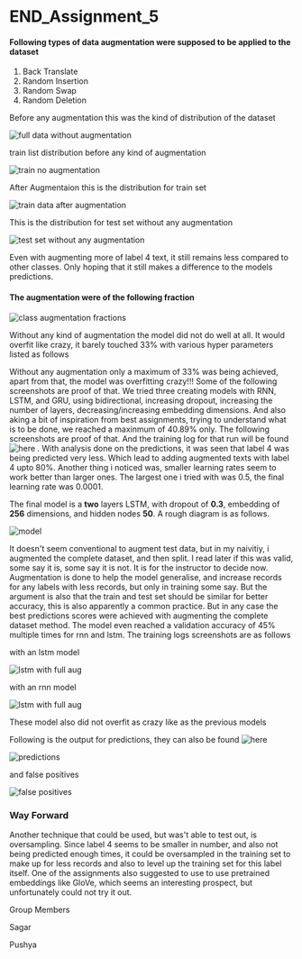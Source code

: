 # END_Assignment_5

#### Following types of data augmentation were supposed to be applied to the dataset
1. Back Translate
2. Random Insertion
3. Random Swap
4. Random Deletion

Before any augmentation this was the kind of distribution of the dataset

![full data without augmentation](https://github.com/kanchana-S/END_Assignment_5/blob/main/images/full_data_wo_aug.png)

train list distribution before any kind of augmentation

![train no augmentation](https://github.com/kanchana-S/END_Assignment_5/blob/main/images/train_list_wo_aug.png)

After Augmentaion this is the distribution for train set

![train data after augmentation](https://github.com/kanchana-S/END_Assignment_5/blob/main/images/after_aug.png)

This is the distribution for test set without any augmentation

![test set without any augmentation](https://github.com/kanchana-S/END_Assignment_5/blob/main/images/test_list.png)

Even with augmenting more of label 4 text, it still remains less compared to other classes. Only hoping that it still makes a difference to the models predictions.

#### The augmentation were of the following fraction

![class augmentation fractions](https://github.com/kanchana-S/END_Assignment_5/blob/main/images/class_aug_fraction.PNG)


Without any kind of augmentation the model did not do well at all. It would overfit like crazy, it barely touched 33% with various hyper parameters listed as follows



Without any augmentation only a maximum of 33% was being achieved, apart from that, the model was overfitting crazy!!! Some of the following screenshots are proof of that.
We tried three creating models with RNN, LSTM, and GRU, using bidirectional, increasing dropout, increasing the number of layers, decreasing/increasing embedding dimensions. And also aking a bit of inspiration from best assignments, trying to understand what is to be done, we reached a maxinmum of 40.89% only.
The following screenshots are proof of that. And the training log for that run will be found ![here](https://github.com/kanchana-S/END_Assignment_5/blob/main/training_log/lstm_training_log) . With analysis done on the predictions, it was seen that label 4 was being predicted very less. Which lead to adding augmented texts with label 4 upto 80%.
Another thing i noticed was, smaller learning rates seem to work better than larger ones. The largest one i tried with was 0.5, the final learning rate was 0.0001.


The final model is a <b><b>two</b></b> layers LSTM, with dropout of <b>0.3</b>, embedding of <b>256</b> dimensions, and hidden nodes <b>50</b>. A rough diagram is as follows. 

![model](https://github.com/kanchana-S/END_Assignment_5/blob/main/images/model.png)



It doesn't seem conventional to augment test data, but in my naivitiy, i augmented the complete dataset, and then split. I read later if this was valid, some say it is, some say it is not. It is for the instructor to decide now. Augmentation is done to help the model generalise, and increase records for any labels with less records, but only in training some say. But the argument is also that the train and test set should be similar for better accuracy, this is also apparently a common practice. But in any case the best predictions scores were achieved with augmenting the complete dataset method. The model even reached a validation accuracy of 45% multiple times for rnn and lstm. The training logs screenshots are as follows

with an lstm model

![lstm with full aug](https://github.com/kanchana-S/END_Assignment_5/blob/main/images/LSTm_256_2_0001_200e_03d.PNG)

with an rnn model

![lstm with full aug](https://github.com/kanchana-S/END_Assignment_5/blob/main/images/rnn_255_2_0001_200e_50h.PNG)


These model also did not overfit as crazy like as the previous models


Following is the output for predictions, they can also be found ![here](https://github.com/kanchana-S/END_Assignment_5/blob/main/training_log/output_25_samples) 

![predictions](https://github.com/kanchana-S/END_Assignment_5/blob/main/images/example_25.PNG)

and false positives

![false positives](https://github.com/kanchana-S/END_Assignment_5/blob/main/images/false_positive.PNG)

### Way Forward
Another technique that could be used, but was't able to test out, is oversampling. Since label 4 seems to be smaller in number, and also not being predicted enough times, it could be oversampled in the training set to make up for less records and also to level up the training set for this label itself. One of the assignments also suggested to use to use pretrained embeddings like GloVe, which seems an interesting prospect, but unfortunately could not try it out.

Group Members

Sagar

Pushya
